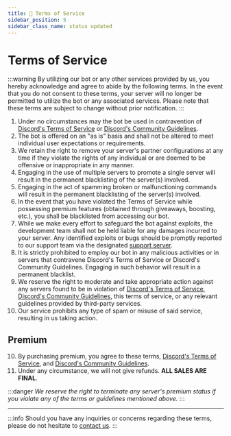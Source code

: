```yaml
---
title: 📄 Terms of Service
sidebar_position: 5
sidebar_class_name: status updated
---
```

# Terms of Service
:::warning
By utilizing our bot or any other services provided by us, you hereby acknowledge and agree to abide by the following terms. In the event that you do not consent to these terms, your server will no longer be permitted to utilize the bot or any associated services. Please note that these terms are subject to change without prior notification.
:::

1. Under no circumstances may the bot be used in contravention of [Discord's Terms of Service](https://discord.com/terms) or [Discord's Community Guidelines](https://discord.com/guidelines).
2. The bot is offered on an "as is" basis and shall not be altered to meet individual user expectations or requirements.
3. We retain the right to remove your server's partner configurations at any time if they violate the rights of any individual or are deemed to be offensive or inappropriate in any manner.
4. Engaging in the use of multiple servers to promote a single server will result in the permanent blacklisting of the server(s) involved.
5. Engaging in the act of spamming broken or malfunctioning commands will result in the permanent blacklisting of the server(s) involved.
6. In the event that you have violated the Terms of Service while possessing premium features (obtained through giveaways, boosting, etc.), you shall be blacklisted from accessing our bot.
7. While we make every effort to safeguard the bot against exploits, the development team shall not be held liable for any damages incurred to your server. Any identified exploits or bugs should be promptly reported to our support team via the designated [support server](https://discord.gg/qh7YUKmN3w).
8. It is strictly prohibited to employ our bot in any malicious activities or in servers that contravene Discord's Terms of Service or Discord's Community Guidelines. Engaging in such behavior will result in a permanent blacklist.
9. We reserve the right to moderate and take appropriate action against any servers found to be in violation of [Discord's Terms of Service](https://discord.com/terms), [Discord's Community Guidelines](https://discord.com/guidelines), this terms of service, or any relevant guidelines provided by third-party services.
10. Our service prohibits any type of spam or misuse of said service, resulting in us taking action.


## Premium
10. By purchasing premium, you agree to these terms, [Discord's Terms of Service](https://discord.com/terms), and [Discord's Community Guidelines](https://discord.com/guidelines).
11. Under any circumstance, we will not give refunds. **ALL SALES ARE FINAL**.

:::danger
*We reserve the right to terminate any server's premium status if you violate any of the terms or guidelines mentioned above.*
:::

---

:::info
Should you have any inquiries or concerns regarding these terms, please do not hesitate to [contact us](https://discord.gg/qh7YUKmN3w).
:::
